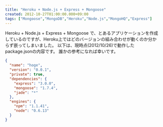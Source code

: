 ```yaml
---
title: "Heroku + Node.js + Express + Mongoose"
created: 2012-10-27T01:00:00.000+09:00
tags: ["Mongoose","MongoDB","Heroku","Node.js","MongoHQ","Express"]
---
```

Heroku + Node.js + Express + Mongoose で、とあるアプリケーションを作成しているのですが、Heroku上ではどのバージョンの組み合わせが動くのか分からず嵌ってしまいました。 以下は、現時点(2012/10/26)で動作したpackage.jsonの内容です。 誰かの参考になれば幸いです。

```json
{
  "name": "hoge",
  "version": "0.0.1",
  "private": true,
  "dependencies": {
    "express": "3.0.0",
    "mongoose": "1.7.4",
    "jade": "*"
  },
  "engines": {
    "npm": "1.1.41",
    "node": "0.6.13"
  }
}
```
